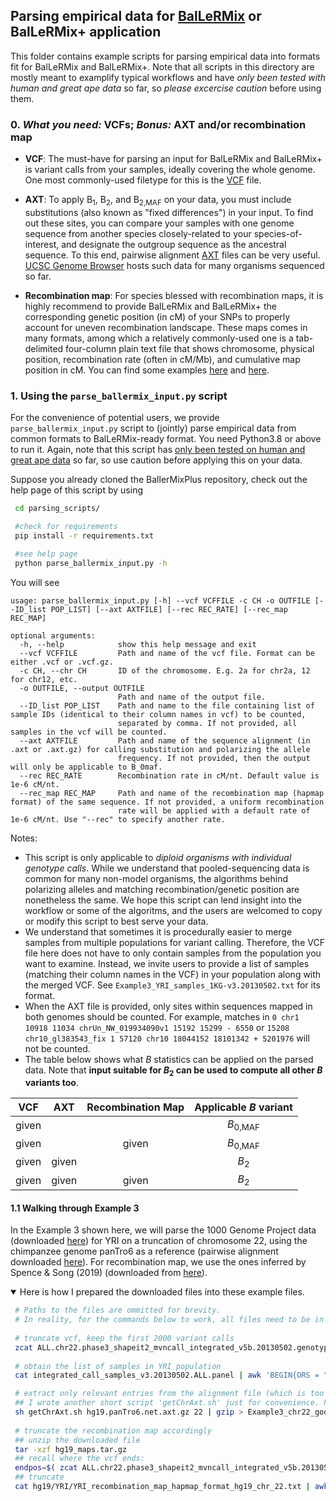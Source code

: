## Parsing empirical data for [BalLeRMix](https://github.com/bioXiaoheng/BalLeRMix) or BalLeRMix+ application

This folder contains example scripts for parsing empirical data into formats fit for BalLeRMix and BalLeRMix+. Note that all scripts in this directory are mostly meant to examplify typical workflows and have *only been tested with human and great ape data* so far, so *please excercise caution* before using them.

### 0. *What you need:* VCFs; *Bonus:* AXT and/or recombination map
 
- **VCF**: The must-have for parsing an input for BalLeRMix and BalLeRMix+ is variant calls from your samples, ideally covering the whole genome. One most commonly-used filetype for this is the [VCF](https://faculty.washington.edu/browning/beagle/intro-to-vcf.html) file. 

- **AXT**: To apply B<sub>1</sub>, B<sub>2</sub>, and B<sub>2,MAF</sub> on your data, you must include substitutions (also known as \"fixed differences\") in your input. To find out these sites, you can compare your samples with one genome sequence from another species closely-related to your species-of-interest, and designate the outgroup sequence as the ancestral sequence. To this end, pairwise alignment [AXT](https://genomebrowser.wustl.edu/goldenPath/help/axt.html) files can be very useful. [UCSC Genome Browser](https://hgdownload.soe.ucsc.edu/downloads.html) hosts such data for many organisms sequenced so far. 

- **Recombination map**: For species blessed with recombination maps, it is highly recommend to provide BalLeRMix and BalLeRMix+ the corresponding genetic position (in cM) of your SNPs to properly account for uneven recombination landscape. These maps comes in many formats, among which a relatively commonly-used one is a tab-delimited four-column plain text file that shows chromosome, physical position, recombination rate (often in cM/Mb), and cumulative map position in cM. You can find some examples [here](https://github.com/cflerin/dog_recombination) and [here](https://github.com/popgenmethods/pyrho).

### 1. Using the `parse_ballermix_input.py` script

 For the convenience of potential users, we provide `parse_ballermix_input.py` script to (jointly) parse empirical data from common formats to BalLeRMix-ready format. You need Python3.8 or above to run it. Again, note that this script has <u>only been tested on human and great ape data</u> so far, so use caution before applying this on your data.

 Suppose you already cloned the BallerMixPlus repository, check out the help page of this script by using

```Bash
 cd parsing_scripts/

 #check for requirements
 pip install -r requirements.txt

 #see help page
 python parse_ballermix_input.py -h

```
 You will see

```
usage: parse_ballermix_input.py [-h] --vcf VCFFILE -c CH -o OUTFILE [--ID_list POP_LIST] [--axt AXTFILE] [--rec REC_RATE] [--rec_map REC_MAP]

optional arguments:
  -h, --help            show this help message and exit
  --vcf VCFFILE         Path and name of the vcf file. Format can be either .vcf or .vcf.gz.
  -c CH, --chr CH       ID of the chromosome. E.g. 2a for chr2a, 12 for chr12, etc.
  -o OUTFILE, --output OUTFILE
                        Path and name of the output file.
  --ID_list POP_LIST    Path and name to the file containing list of sample IDs (identical to their column names in vcf) to be counted,
                        separated by comma. If not provided, all samples in the vcf will be counted.
  --axt AXTFILE         Path and name of the sequence alignment (in .axt or .axt.gz) for calling substitution and polarizing the allele
                        frequency. If not provided, then the output will only be applicable to B_0maf.
  --rec REC_RATE        Recombination rate in cM/nt. Default value is 1e-6 cM/nt.
  --rec_map REC_MAP     Path and name of the recombination map (hapmap format) of the same sequence. If not provided, a uniform recombination
                        rate will be applied with a default rate of 1e-6 cM/nt. Use "--rec" to specify another rate.
```
Notes:
* This script is only applicable to *diploid organisms with individual genotype calls*. While we understand that pooled-sequencing data is common for many non-model organisms, the algorithms behind polarizing alleles and matching recombination/genetic position are nonetheless the same. We hope this script can lend insight into the workflow or some of the algoritms, and the users are welcomed to copy or modify this script to best serve your data.
* We understand that sometimes it is procedurally easier to merge samples from multiple populations for variant calling. Therefore, the VCF file here does not have to only contain samples from the population you want to examine. Instead, we invite users to provide a list of samples (matching their column names in the VCF) in your population along with the merged VCF. See `Example3_YRI_samples_1KG-v3.20130502.txt` for its format.
* When the AXT file is provided, only sites within sequences mapped in both genomes should be counted. For example, matches in `0 chr1 10918 11034 chrUn_NW_019934090v1 15192 15299 - 6550` or `15208 chr10_gl383543_fix 1 57120 chr10 18044152 18101342 + 5201976` will not be counted.
* The table below shows what *B* statistics can be applied on the parsed data. Note that **input suitable for *B*<sub>2</sub> can be used to compute all other *B* variants too**.
 
 VCF | AXT | Recombination Map | Applicable *B* variant
 :---:|:---:|:---:|:---:
 given |  |  | *B*<sub>0,MAF</sub>
 given |  | given | *B*<sub>0,MAF</sub>
 given | given | | *B*<sub>2</sub>
 given | given | given | *B*<sub>2</sub>

#### 1.1 Walking through Example 3

 In the Example 3 shown here, we will parse the 1000 Genome Project data (downloaded [here](http://ftp.1000genomes.ebi.ac.uk/vol1/ftp/release/20130502/)) for YRI on a truncation of chromosome 22, using the chimpanzee genome panTro6 as a reference (pairwise alignment downloaded [here](https://hgdownload.soe.ucsc.edu/goldenPath/hg19/vsPanTro6/)). For recombination map, we use the ones inferred by Spence & Song (2019) (downloaded from [here](https://github.com/popgenmethods/pyrho)).
 
 <details open>
 <summary>Here is how I prepared the downloaded files into these example files.</summary>

```Bash
 # Paths to the files are ommitted for brevity.
 # In reality, for the commands below to work, all files need to be in the same directory
 
 # truncate vcf, keep the first 2000 variant calls
 zcat ALL.chr22.phase3_shapeit2_mvncall_integrated_v5b.20130502.genotypes.vcf.gz | head -2252 | gzip > Example3_first2000var.chr22.phase3_shapeit2_mvncall_integrated_v5b.20130502.genotypes.vcf.gz
 
 # obtain the list of samples in YRI population
 cat integrated_call_samples_v3.20130502.ALL.panel | awk 'BEGIN{ORS = ","}{if ($2 == "YRI") print $1}' | sed 's/,$/\r/'> Example3_YRI_samples_1KG-v3.20130502.txt

 # extract only relevant entries from the alignment file (which is too huge to post on github)
 ## I wrote another short script 'getChrAxt.sh' just for convenience. Please doublecheck whether this script suits your data before using it
 sh getChrAxt.sh hg19.panTro6.net.axt.gz 22 | gzip > Example3_chr22_good.hg19.panTro6.net.axt.gz
 
 # truncate the recombination map accordingly
 ## unzip the downloaded file
 tar -xzf hg19_maps.tar.gz
 ## recall where the vcf ends:
 endpos=$( zcat ALL.chr22.phase3_shapeit2_mvncall_integrated_v5b.20130502.genotypes.vcf.gz | cut -f 2 | head -2252 | tail -1 )
 ## truncate
 cat hg19/YRI/YRI_recombination_map_hapmap_format_hg19_chr_22.txt | awk -v e=$endpos '(NR == 1 || $2 <= e)' > Example3_YRI_0-1622e4_rec_map_hapmap_format_hg19_chr22.txt
```
 
 </details>
